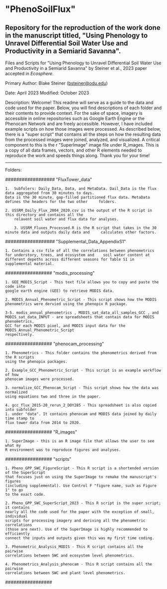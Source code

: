 # "PhenoSoilFlux"
Repository for the reproduction of the work done in the manuscript titled, "Using Phenology to Unravel Differential Soil Water Use and Productivity in a Semiarid Savanna". 
-------------------------------------------------------------------------------------
Files and Scripts for "Using Phenology to Unravel Differential Soil Water Use and
Productivity in a Semiarid Savanna" by Steiner et al., 2023 paper accepted in _Ecosphere_.

Primary Author: Blake Steiner (bsteiner@odu.edu)

Date: April 2023
Modified: October 2023

Description:
	Welcome! This readme will serve as a guide to the data and code 
	used for the paper. Below, you will find descriptions of each folder and their 
	contents to provide context. For the sake of space, imagery is accessible in
	online repositories such as Google Earth Engine or the Phenocam Network and
	are freely accessible. However, I have included example scripts on how those
	images were processed. As described below, there is a "super script"
	that contains all the steps on how the resulting data from the processed
	images were joined, analyzed, and visualized. A critical component to this 
	is the r "SuperImage" image file under R_images. This is a copy of all
	data frames, vectors, and other R elements needed to reproduce the work and
	speeds things along. Thank you for your time!

-------------------------------------------------------------------------------------
Folders:

##################
"FluxTower_data"

	1.  Subfolers: Daily_Data, Data, and MetaData. Dail_Data is the flux data aggregated from 30 minutes to days.
 	Data is the 30 minute, gap-filled partitioned flux data. MetaData defines the headers for the two other 	folders. 
  	
   	2. USSRM_Daily_Flux_2004_2020.csv is the output of the R script in this directory and contains all the 
    	relavent soil water and flux data for analyses. 

     	3. USSRM_Fluxes_Processed.R is the R script that takes in the 30 minute data and outputs daily data and 	calculates other factors. 

##################
"Supplemental_Data_AppendixS1"

	1. Contains a csv file of all the correlations between phenometrics for understory, trees, and ecosystem and 	soil water content at different depeths across different seasons for Table S1 in supplemental material. 

#################
"modis_processing"
	
	1. GEE_MODIS_Script - This text file allows you to copy and paste the code into
	google earth engine (GEE) to retrieve MODIS data. 
	
	2. MODIS_Annual_Phenometric_Script - This script shows how the MODIS
	phenometrics were dervied using the phenopix R package. 
	
	3-5. modis_annual_phenometrics , MODIS_sat_data_all_samples_GCC , and
	MODIS_sat_data_INPUT - are spreadsheets that contain data for MODIS phenometrics,
	GCC for each MODIS pixel, and MODIS input data for the MODIS_Annual_Phenometric_Script
	respectively. 

#################
"phenocam_processing"

	1. Phenometrics - This folder contains the phenometrics derived from the R scripts
	using the phenopix packages.
	
	2. Example_GCC_Phenometric_Script - This script is an example workflow of how
	phenocam images were processed. 

	3. normalize_GCC_Phenocam_Script - This script shows how the data was normalized
	using equations two and three in the paper. 

	4. gcc_flux_2015-20_rerun_2_DOY285 - This spreadsheet is also copied into subfolder
	1. under "data". It contains phenocam and MODIS data joined by daily time stamp to
	flux tower data from 2014 to 2020. 

#################
"R_images"
	
	1. SuperImage - this is an R image file that allows the user to see what my
	R environment was to reproduce figures and analyses. 

#################
"scripts"

	1. Pheno_GPP_SWC_FigureScript - This R script is a shortended version of the SuperScript
	that focuses just on using the SuperImage to remake the manuscript's figures 
	(including supplemental). Use Control F "figure name, such as Figure 1" to go
	to the exact code. 

	2. Pheno_GPP_SWC_SuperScript_2023 - This R script is the super script; it contains 
	nearly all the code used for the paper with the exception of small, individual 
	scripts for processing imagery and deriving all the phenometric correlations
	(those are next). Use of the SuperImage is highly recommended to efficiently 
	connect the inputs and outputs given this was my first time coding. 

	3. Phenometric_Analysis_MODIS - This R script contains all the pairwise
	correlations between SWC and ecosystem level phenometrics. 

	4. Phenometrics_Analysis_phenocam - This R script contains all the pairwise
	correlations between SWC and plant level phenometrics. 

#################
